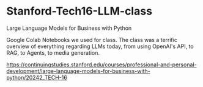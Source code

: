 # Stanford-Tech16-LLM-class
Large Language Models for Business with Python 

Google Colab Notebooks we used for class.  The class was a terrific overview of everything regarding LLMs today, from using OpenAI's API, to RAG, to Agents, to media generation.

https://continuingstudies.stanford.edu/courses/professional-and-personal-development/large-language-models-for-business-with-python/20242_TECH-16
